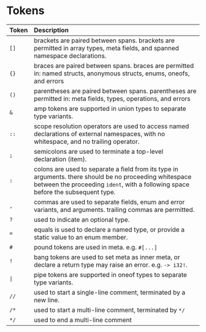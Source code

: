 # Tokens
| Token   | Description                                                                                                                                                                                 |
|:--------|:--------------------------------------------------------------------------------------------------------------------------------------------------------------------------------------------|
| `[]`    | brackets are paired between spans. brackets are permitted in array types, meta fields, and spanned namespace declarations.                                                                  |
| `{}`    | braces are paired between spans. braces are permitted in: named structs, anonymous structs, enums, oneofs, and errors                                                                       |
| `()`    | parentheses are paired between spans. parentheses are permitted in: meta fields, types, operations, and errors                                                                              |
| `&`     | amp tokens are supported in union types to separate type variants.                                                                                                                          |
| `::`    | scope resolution operators are used to access named declarations of external namespaces, with no whitespace, and no trailing operator.                                                      |
| `;`     | semicolons are used to terminate a top-level declaration (item).                                                                                                                            |
| `:`     | colons are used to separate a field from its type in arguments. there should be no proceeding whitespace between the proceeding `ident`, with a following space before the subsequent type. |
| `,`     | commas are used to separate fields, enum and error variants, and arguments. trailing commas are permitted.                                                                                  |
| `?`     | used to indicate an optional type.                                                                                                                                                          |
| `=`     | equals is used to declare a named type, or provide a static value to an enum member.                                                                                                        |
| `#`     | pound tokens are used in meta. e.g. `#[...]`                                                                                                                                                |
| `!`     | bang tokens are used to set meta as inner meta, or declare a return type may raise an error. e.g. `-> i32!`.                                                                                |
| `\|`    | pipe tokens are supported in oneof types to separate type variants.                                                                                                                         |
| `//`    | used to start a single-line comment, terminated by a new line.                                                                                                                              |
| `/*`    | used to start a multi-line comment, terminated by `*/`                                                                                                                                      |
| `*/`    | used to end a multi-line comment                                                                                                                                                            |
